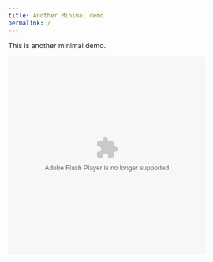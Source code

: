 ```yaml
---
title: Another Minimal demo
permalink: /
---
```


This is another minimal demo.

<object data="./11.swf" type="application/x-shockwave-flash" width="400" height="400">
	<param name="movie" value="./11.swf" />
	<param name="allowScriptAccess" value="sameDomain" />
    <param name="quality" value="high" />
    <param name="scale" value="noscale" />
    <param name="menu" value="false" />
</object>

<script src="./ruffle.js"></script>
